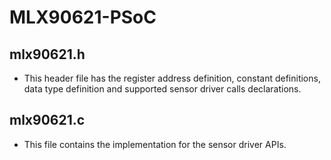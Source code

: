 # MLX90621-PSoC

mlx90621.h
-----------
* This header file has the register address definition, constant definitions, data type definition and supported sensor driver calls declarations.

 mlx90621.c
------------
* This file contains the implementation for the sensor driver APIs.
